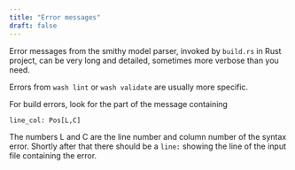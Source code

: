 ```yaml
---
title: "Error messages"
draft: false
---
```


Error messages from the smithy model parser, invoked by `build.rs` in Rust project, can be very long and detailed, sometimes more verbose than you need.

Errors from `wash lint` or `wash validate` are usually more specific.

For build errors, look for the part of the message containing

```
line_col: Pos[L,C]
```

The numbers L and C are the line number and column number of the syntax error. Shortly after that there should be a `line:` showing the line of the input file containing the error.

